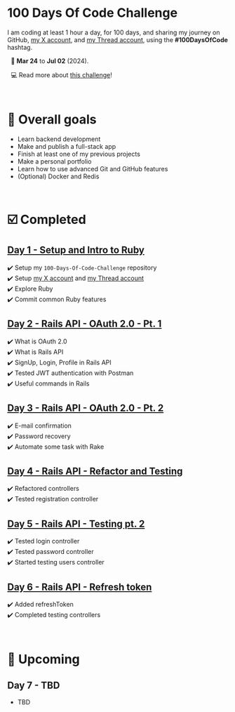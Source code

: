 # 100 Days Of Code Challenge

I am coding at least 1 hour a day, for 100 days, and sharing my journey on GitHub, [my X account](https://twitter.com/__gianluc4), and [my Thread account](https://www.threads.net/__gianluc4), using the **#100DaysOfCode** hashtag.

&nbsp;
📆 **Mar 24** to **Jul 02** (2024).

&nbsp;
💻 Read more about [this challenge](https://www.freecodecamp.org/news/join-the-100daysofcode-556ddb4579e4/)!

&nbsp;
# 🎯 Overall goals
- Learn backend development
- Make and publish a full-stack app
- Finish at least one of my previous projects
- Make a personal portfolio
- Learn how to use advanced Git and GitHub features
- (Optional) Docker and Redis

&nbsp;
# ☑️ Completed
## [Day 1 - Setup and Intro to Ruby](https://github.com/gianlucaromeo/100-Days-Of-Code-Challenge/tree/main/Day%201%20-%20Intro%20to%20Ruby)
✔️ Setup my `100-Days-Of-Code-Challenge` repository
<br>
✔️ Setup [my X account](https://twitter.com/__gianluc4) and [my Thread account](https://www.threads.net/__gianluc4)
<br>
✔️ Explore Ruby
<br>
✔️ Commit common Ruby features

## [Day 2 - Rails API - OAuth 2.0 - Pt. 1](https://github.com/gianlucaromeo/100-Days-Of-Code-Challenge/tree/main/Days%202%20to%206%20-%20OAuth%202.0%20in%20Rails%20API)
✔️ What is OAuth 2.0
<br>
✔️ What is Rails API
<br>
✔️ SignUp, Login, Profile in Rails API
<br>
✔️ Tested JWT authentication with Postman
<br>
✔️ Useful commands in Rails

## [Day 3 - Rails API - OAuth 2.0 - Pt. 2](https://github.com/gianlucaromeo/100-Days-Of-Code-Challenge/tree/main/Days%202%20to%206%20-%20OAuth%202.0%20in%20Rails%20API)
✔️ E-mail confirmation
<br>
✔️ Password recovery
<br>
✔️ Automate some task with Rake

## [Day 4 - Rails API - Refactor and Testing](https://github.com/gianlucaromeo/100-Days-Of-Code-Challenge/tree/main/Days%202%20to%206%20-%20OAuth%202.0%20in%20Rails%20API)
✔️ Refactored controllers
<br>
✔️ Tested registration controller

## [Day 5 - Rails API - Testing pt. 2](https://github.com/gianlucaromeo/100-Days-Of-Code-Challenge/tree/main/Days%202%20to%206%20-%20OAuth%202.0%20in%20Rails%20API) 
✔️ Tested login controller
<br>
✔️ Tested password controller
<br>
✔️ Started testing users controller

## [Day 6 - Rails API - Refresh token](https://github.com/gianlucaromeo/100-Days-Of-Code-Challenge/tree/main/Days%202%20to%206%20-%20OAuth%202.0%20in%20Rails%20API)
✔️ Added refreshToken
<br>
✔️ Completed testing controllers

&nbsp;
# 👀 Upcoming
## Day 7 - TBD 
- TBD

